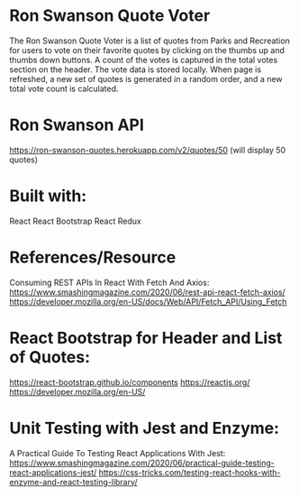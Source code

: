 # Ron Swanson Quote Voter

The Ron Swanson Quote Voter is a list of quotes from Parks and Recreation for users to vote on their favorite quotes by clicking on the thumbs up and thumbs down buttons. A count of the votes is captured in the total votes section on the header. The vote data is stored locally. When page is refreshed, a new set of quotes is generated in a random order, and a new total vote count is calculated. 

# Ron Swanson API

https://ron-swanson-quotes.herokuapp.com/v2/quotes/50
(will display 50 quotes)

# Built with:
React 
React Bootstrap
React Redux
 
# References/Resource

Consuming REST APIs In React With Fetch And Axios:
https://www.smashingmagazine.com/2020/06/rest-api-react-fetch-axios/
https://developer.mozilla.org/en-US/docs/Web/API/Fetch_API/Using_Fetch

# React Bootstrap for Header and List of Quotes:

https://react-bootstrap.github.io/components
https://reactjs.org/
https://developer.mozilla.org/en-US/

# Unit Testing with Jest and Enzyme:

A Practical Guide To Testing React Applications With Jest:
https://www.smashingmagazine.com/2020/06/practical-guide-testing-react-applications-jest/
https://css-tricks.com/testing-react-hooks-with-enzyme-and-react-testing-library/




